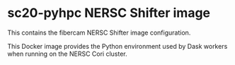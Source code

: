 # sc20-pyhpc NERSC Shifter image

This contains the fibercam NERSC Shifter image configuration.

This Docker image provides the Python environment used by Dask workers when
running on the NERSC Cori cluster.

